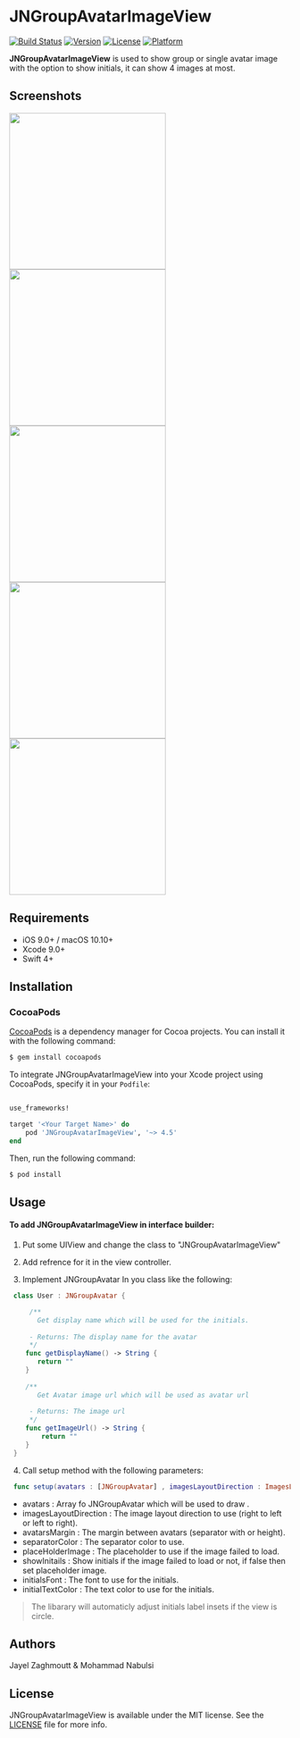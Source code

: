 # JNGroupAvatarImageView

[![Build Status](https://travis-ci.org/JNDisrupter/JNGroupAvatarImageView.svg?branch=master)](https://travis-ci.org/JNDisrupter/JNGroupAvatarImageView)
[![Version](https://img.shields.io/cocoapods/v/JNGroupAvatarImageView.svg?style=flat)](http://cocoapods.org/pods/JNGroupAvatarImageView)
[![License](https://img.shields.io/cocoapods/l/JNGroupAvatarImageView.svg?style=flat)](http://cocoapods.org/pods/JNGroupAvatarImageView)
[![Platform](https://img.shields.io/cocoapods/p/JNGroupAvatarImageView.svg?style=flat)](http://cocoapods.org/pods/JNGroupAvatarImageView)

**JNGroupAvatarImageView** is used to show group or single avatar image with the option to show initials, it can show 4 images at most.

## Screenshots

<img src="https://github.com/JNDisrupter/JNGroupAvatarImageView/raw/development/Images/screenshot1.png" width="280"/><img src="https://github.com/JNDisrupter/JNGroupAvatarImageView/raw/development/Images/screenshot2.png" width="280"/>
<img src="https://github.com/JNDisrupter/JNGroupAvatarImageView/raw/development/Images/screenshot5.png" width="280"/>
<img src="https://github.com/JNDisrupter/JNGroupAvatarImageView/raw/development/Images/screenshot3.png" width="280"/>
<img src="https://github.com/JNDisrupter/JNGroupAvatarImageView/raw/development/Images/screenshot4.png" width="280"/>

## Requirements

- iOS 9.0+ / macOS 10.10+
- Xcode 9.0+
- Swift 4+

## Installation

### CocoaPods

[CocoaPods](http://cocoapods.org) is a dependency manager for Cocoa projects. You can install it with the following command:

```bash
$ gem install cocoapods
```

To integrate JNGroupAvatarImageView into your Xcode project using CocoaPods, specify it in your `Podfile`:

```ruby

use_frameworks!

target '<Your Target Name>' do
    pod 'JNGroupAvatarImageView', '~> 4.5'
end
```

Then, run the following command:

```bash
$ pod install
```
## Usage

#### To add JNGroupAvatarImageView in interface builder:

1. Put some UIView and change the class to "JNGroupAvatarImageView"

2. Add refrence for it in the view controller.

3. Implement JNGroupAvatar In you class like the following:

```swift
 class User : JNGroupAvatar {

     /**
       Get display name which will be used for the initials.
     
     - Returns: The display name for the avatar
     */
    func getDisplayName() -> String {
       return ""
    }
    
    /**
       Get Avatar image url which will be used as avatar url
     
     - Returns: The image url
     */
    func getImageUrl() -> String {
        return ""
    }
 }
 ```

4. Call setup method with the following parameters:
 
```swift
 func setup(avatars : [JNGroupAvatar] , imagesLayoutDirection : ImagesLayoutDirection , avatarsMargin : CGFloat , separatorColor : UIColor, placeHolderImage : UIImage! , showInitails : Bool , initialsFont : UIFont , initialTextColor : UIColor)
 ```
 
  * avatars : Array fo JNGroupAvatar which will be used to draw .
  * imagesLayoutDirection : The image layout direction to use (right to left or left to right).
  * avatarsMargin : The margin between avatars (separator with or height).
  * separatorColor : The separator color to use.
  * placeHolderImage : The placeholder to use if the image failed to load.
  * showInitails : Show initials if the image failed to load or not, if false then set placeholder image.
  * initialsFont : The font to use for the initials.
  * initialTextColor : The text color to use for the initials.

> The libarary will automaticly adjust initials label insets if the view is circle.

## Authors

Jayel Zaghmoutt & Mohammad Nabulsi

## License

JNGroupAvatarImageView is available under the MIT license. See the [LICENSE](https://github.com/JNDisrupter/JNGroupAvatarImageView/blob/master/LICENSE) file for more info.
